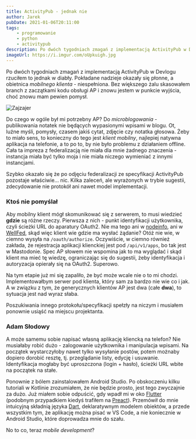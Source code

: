 ```yaml
---
title: ActivityPub - jednak nie
author: Jarek
pubDate: 2021-01-06T20:11:00
tags:
    - programowanie
    - python
    - activitypub
description: Po dwóch tygodniach zmagań z implementacją ActivityPub w Devlogu rzuciłem to jednak w diabły. Pokładane nadzieje okazały się płonne, a obietnica mobilnego klienta - niespełniona. Bez większego żalu skasowałem branch z zaczątkami kodu obsługi AP i znowu jestem w punkcie wyjścia, choć znowu mam pewien pomysł.
imageUrl: https://i.imgur.com/oUpkuigh.jpg
---
```


Po dwóch tygodniach zmagań z implementacją ActivityPub w Devlogu rzuciłem to jednak w diabły. Pokładane nadzieje okazały się płonne, a obietnica _mobilnego klienta_ - niespełniona. Bez większego żalu skasowałem branch z zaczątkami kodu obsługi AP i znowu jestem w punkcie wyjścia, choć znowu mam pewien pomysł.

![Zajzajer](https://i.imgur.com/oUpkuigh.jpg)

Do czego w ogóle był mi potrzebny AP? Do _microblogowania_ - publikowania notatek nie będących wypasionymi wpisami w blogu. Ot, luźne myśli, pomysły, czasem jakiś cytat, zdjęcie czy notatka głosowa. Żeby to miało sens, to konieczny do tego jest _klient mobilny_, najlepiej natywna aplikacja na telefonie, a to po to, by nie było problemu z działaniem offline. Cała ta impreza z federalizacją nie miała dla mnie żadnego znaczenia - instancja miała być tylko moja i nie miała niczego wymieniać z innymi instancjami.

Szybko okazało się że po odjęciu federalizacji ze specyfikacji ActivityPub pozostaje właściwie... nic. Kilka zaleceń, ale wyrażonych w trybie sugestii, zdecydowanie nie protokół ani nawet model implementacji.

### Ktoś nie pomyślał

Aby mobilny klient mógł skomunikować się z serwerem, to musi wiedzieć **gdzie** są różne rzeczy. Pierwsza z nich - punkt identyfikacji użytkownika, czyli ścieżki URL do aparatury OAuth2. Nie ma tego ani w [nodeinfo](http://nodeinfo.diaspora.software/schema.html), ani w [WellFed](https://github.com/kaiyou/wellfed), skąd więc klient wie gdzie ma wysłać żądanie? Otóż nie wie, w ciemno wysyła na `/oauth/authorize`. Oczywiście, w ciemno również zakłada, że rejestracja aplikacji klienckiej jest pod `/api/v1/apps`, bo tak jest w Mastodonie. Spec AP słowem nie wspomina jak to ma wyglądać i skąd klient ma mieć tę wiedzę, ograniczając się do sugestii, żeby identyfikacja i autoryzacja opierały się na OAuth2. Superowo.

Na tym etapie już mi się zapaliło, że być może wcale nie o to mi chodzi. Implementowałbym serwer pod klienta, który sam za bardzo nie wie co i jak. A w związku z tym, że generycznych klientów AP jest dwa (całe **dwa**), to sytuacja jest nad wyraz słaba.

Poszukiwania innego protokołu/specyfikacji spełzły na niczym i musiałem ponownie usiąść na miejscu projektanta.

### Adam Słodowy

A może samemu sobie napisać własną aplikację kliencką na telefon? Nie musiałaby robić dużo - zalogowanie użytkownika i manipulacja wpisami. Na początek wystarczyłoby nawet tylko wysyłanie postów, potem możnaby dopiero dorobić resztę, tj. przeglądanie listy, edycję i usuwanie. Identyfikacja mogłaby być uproszczona (login + hasło), ścieżki URL wbite na początek na stałe.

Ponownie z bólem zainstalowałem Android Studio. Po obskoczeniu kilku tutoriali w Kotlinie zrozumiałem, że nie będzie prosto, jest tego zwyczajnie za dużo. Już miałem sobie odpuścić, gdy wpadł mi w oko [Flutter](https://flutter.dev/) (podobnym przypadkiem kiedyś trafiłem na [Preact](https://preactjs.com/)). Przemówił do mnie intuicyjną składnią języka [Dart](https://dart.dev/), deklaratywnym modelem obiektów, a przede wszystkim tym, że aplikację można pisać w VS Code, a nie koniecznie w Android Studio, które doprowadza mnie do szału.

No to co, teraz _mobile development_?
